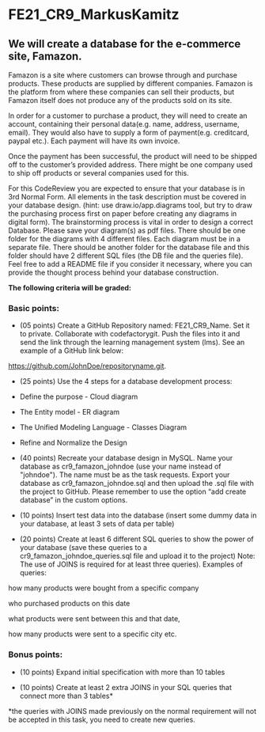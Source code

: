 # FE21_CR9_MarkusKamitz

## We will create a database for the e-commerce site, Famazon. 

Famazon is a site where customers can browse through and purchase products. These products are supplied by different companies. Famazon is the platform from where these companies can sell their products, but Famazon itself does not produce any of the products sold on its site.

In order for a customer to purchase a product, they will need to create an account, containing their personal data(e.g. name, address, username, email). They would also have to supply a form of payment(e.g. creditcard, paypal etc.). Each payment will have its own invoice. 

Once the  payment has been successful, the product will need to be shipped off to the customer’s provided address. There might be one company used to ship off products or several companies used for this. 

For this CodeReview you are expected to ensure that your database is in 3rd Normal Form. All elements in the task description must be covered in your database design. (hint: use draw.io/app.diagrams tool, but try to draw the purchasing process first on paper before creating any diagrams in digital form). The brainstorming process is vital in order to design a correct Database. Please save your diagram(s) as pdf files. There should be one folder for the diagrams with 4 different files. Each diagram must be in a separate file. There should be another folder for the database file and this folder should have 2 different SQL files (the DB file and the queries file). Feel free to add a README file if you consider it necessary, where you can provide the thought process behind your database construction. 

**The following criteria will be graded:**

### Basic points:

* (05 points) Create a GitHub Repository named: FE21_CR9_Name. Set it to private. Collaborate with codefactorygit. Push the files into it and send the link through the learning management system (lms). See an example of a GitHub link below:

https://github.com/JohnDoe/repositoryname.git.

* (25 points) Use the 4 steps for a database development process:

* Define the purpose - Cloud diagram

* The Entity model - ER diagram

* The Unified Modeling Language - Classes Diagram

* Refine and Normalize the Design

* (40 points) Recreate your database design in MySQL. Name your database as cr9_famazon_johndoe (use your name instead of "johndoe"). The name must be as the task requests. Export your database as cr9_famazon_johndoe.sql and then upload the .sql file with the project to GitHub. Please remember to use the option “add create database” in the custom options. 

* (10 points) Insert test data into the database (insert some dummy data in your database, at least 3 sets of data per table)

* (20 points) Create at least 6 different SQL queries to show the power of your database (save these queries to a  cr9_famazon_johndoe_queries.sql file and upload it to the project) Note: The use of JOINS is required for at least three queries). Examples of queries: 

how many products were bought from a specific company

who purchased products on this date

what  products were sent between this and that date, 

how many products were sent to a specific city etc. 


### Bonus points:

* (10 points) Expand initial specification with more than 10 tables

* (10 points) Create at least 2 extra JOINS in your SQL queries that connect more than 3 tables*

*the queries with JOINS made previously on the normal requirement will not be accepted in this task, you need to create new queries.



